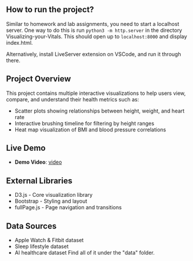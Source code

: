 ## How to run the project?

Similar to homework and lab assignments, you need to start a localhost server.
One way to do this is run `python3 -m http.server` in the directory Visualizing-your-Vitals.
This should open up to `localhost:8000` and display index.html.

Alternatively, install LiveServer extension on VSCode, and run it through there.

## Project Overview
This project contains multiple interactive visualizations to help users view, compare, and understand their health metrics such as:
- Scatter plots showing relationships between height, weight, and heart rate
- Interactive brushing timeline for filtering by height ranges
- Heat map visualization of BMI and blood pressure correlations

## Live Demo
- **Demo Video**: [video](https://drive.google.com/file/d/1DfpDU50AclNpimNvh3lt2gz6acWIn3ht/view?usp=sharing)

## External Libraries
- D3.js - Core visualization library
- Bootstrap - Styling and layout
- fullPage.js - Page navigation and transitions

## Data Sources
- Apple Watch & Fitbit dataset
- Sleep lifestyle dataset
- AI healthcare dataset
Find all of it under the "data" folder.